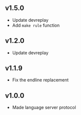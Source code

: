 ## v1.5.0

* Update devreplay
* Add `make rule` function

## v1.2.0

* Update devreplay

## v1.1.9

* Fix the endline replacement

## v1.0.0

* Made language server protocol